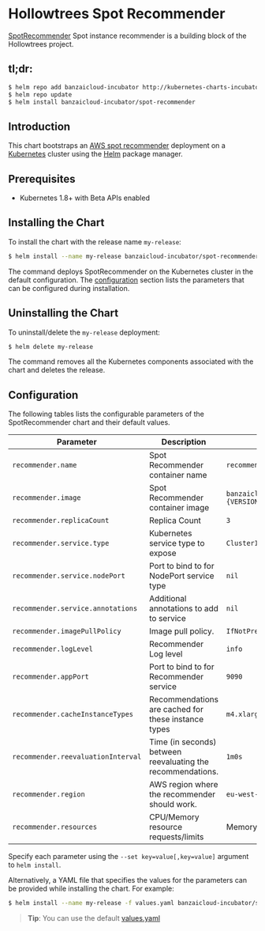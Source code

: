 # Hollowtrees Spot Recommender

[SpotRecommender](https://github.com/banzaicloud/spot-recommender) Spot instance recommender is a building block of the Hollowtrees project. 

## tl;dr:

```bash
$ helm repo add banzaicloud-incubator http://kubernetes-charts-incubator.banzaicloud.com
$ helm repo update
$ helm install banzaicloud-incubator/spot-recommender
```

## Introduction

This chart bootstraps an [AWS spot recommender](https://github.com/banzaicloud/banzai-charts/incubator/spot-recommender) deployment on a [Kubernetes](http://kubernetes.io) cluster using the [Helm](https://helm.sh) package manager.

## Prerequisites

- Kubernetes 1.8+ with Beta APIs enabled

## Installing the Chart

To install the chart with the release name `my-release`:

```bash
$ helm install --name my-release banzaicloud-incubator/spot-recommender
```

The command deploys SpotRecommender on the Kubernetes cluster in the default configuration. The [configuration](#configuration) section lists the parameters that can be configured during installation.

## Uninstalling the Chart

To uninstall/delete the `my-release` deployment:

```bash
$ helm delete my-release
```

The command removes all the Kubernetes components associated with the chart and deletes the release.

## Configuration

The following tables lists the configurable parameters of the SpotRecommender chart and their default values.

|               Parameter             |                          Description                         |                   Default                   |
| ----------------------------------- | ------------------------------------------------------------ | ------------------------------------------- |
| `recommender.name`                  | Spot Recommender container name                              | `recommender`                               |
| `recommender.image`                 | Spot Recommender container image                             | `banzaicloud/spot-recommende:{VERSION}`     |
| `recommender.replicaCount`          | Replica Count                                                | `3`                                         |
| `recommender.service.type`          | Kubernetes service type to expose                            | `ClusterIP`                                 |
| `recommender.service.nodePort`      | Port to bind to for NodePort service type                    | `nil`                                       |
| `recommender.service.annotations`   | Additional annotations to add to service                     | `nil`                                       |
| `recommender.imagePullPolicy`       | Image pull policy.                                           | `IfNotPresent`                              |
| `recommender.logLevel`              | Recommender Log level                                        | `info`                                      |
| `recommender.appPort`               | Port to bind to for Recommender service                      | `9090`                                      |
| `recommender.cacheInstanceTypes`    | Recommendations are cached for these instance types          | `m4.xlarge,m5.xlarge,c5.xlarge`             |
| `recommender.reevaluationInterval`  | Time (in seconds) between reevaluating the recommendations.  | `1m0s`                                      |
| `recommender.region`                | AWS region where the recommender should work.                | `eu-west-1`                                 |
| `recommender.resources`             | CPU/Memory resource requests/limits                          | Memory: `256Mi`, CPU: `100m`                |

Specify each parameter using the `--set key=value[,key=value]` argument to `helm install`. 

Alternatively, a YAML file that specifies the values for the parameters can be provided while installing the chart. For example:

```bash
$ helm install --name my-release -f values.yaml banzaicloud-incubator/spot-recommender
```

> **Tip**: You can use the default [values.yaml](values.yaml)


```
